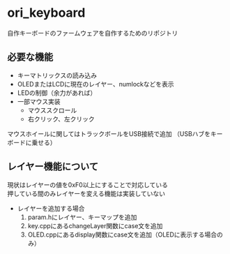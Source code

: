 # ori_keyboard
自作キーボードのファームウェアを自作するためのリポジトリ

## 必要な機能
- キーマトリックスの読み込み  
- OLEDまたはLCDに現在のレイヤー、numlockなどを表示
- LEDの制御（余力があれば）
- 一部マウス実装  
    - マウススクロール
    - 右クリック、左クリック  

マウスホイールに関してはトラックボールをUSB接続で追加
（USBハブをキーボードに乗せる）

## レイヤー機能について
現状はレイヤーの値を0xF0以上にすることで対応している  
押している間のみレイヤーを変える機能は実装していない
- レイヤーを追加する場合  
    1. param.hにレイヤー、キーマップを追加
    2. key.cppにあるchangeLayer関数にcase文を追加
    3. OLED.cppにあるdisplay関数にcase文を追加（OLEDに表示する場合のみ）
